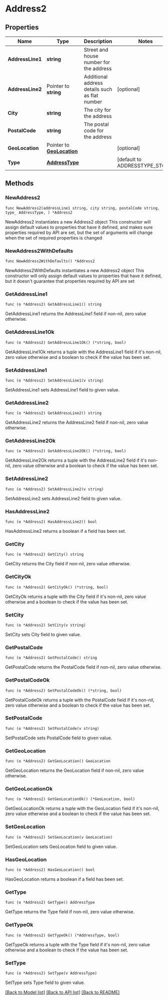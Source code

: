 # Address2

## Properties

Name | Type | Description | Notes
------------ | ------------- | ------------- | -------------
**AddressLine1** | **string** | Street and house number for the address | 
**AddressLine2** | Pointer to **string** | Additional address details such as flat number | [optional] 
**City** | **string** | The city for the address | 
**PostalCode** | **string** | The postal code for the address | 
**GeoLocation** | Pointer to [**GeoLocation**](GeoLocation.md) |  | [optional] 
**Type** | [**AddressType**](AddressType.md) |  | [default to ADDRESSTYPE_STORE]

## Methods

### NewAddress2

`func NewAddress2(addressLine1 string, city string, postalCode string, type_ AddressType, ) *Address2`

NewAddress2 instantiates a new Address2 object
This constructor will assign default values to properties that have it defined,
and makes sure properties required by API are set, but the set of arguments
will change when the set of required properties is changed

### NewAddress2WithDefaults

`func NewAddress2WithDefaults() *Address2`

NewAddress2WithDefaults instantiates a new Address2 object
This constructor will only assign default values to properties that have it defined,
but it doesn't guarantee that properties required by API are set

### GetAddressLine1

`func (o *Address2) GetAddressLine1() string`

GetAddressLine1 returns the AddressLine1 field if non-nil, zero value otherwise.

### GetAddressLine1Ok

`func (o *Address2) GetAddressLine1Ok() (*string, bool)`

GetAddressLine1Ok returns a tuple with the AddressLine1 field if it's non-nil, zero value otherwise
and a boolean to check if the value has been set.

### SetAddressLine1

`func (o *Address2) SetAddressLine1(v string)`

SetAddressLine1 sets AddressLine1 field to given value.


### GetAddressLine2

`func (o *Address2) GetAddressLine2() string`

GetAddressLine2 returns the AddressLine2 field if non-nil, zero value otherwise.

### GetAddressLine2Ok

`func (o *Address2) GetAddressLine2Ok() (*string, bool)`

GetAddressLine2Ok returns a tuple with the AddressLine2 field if it's non-nil, zero value otherwise
and a boolean to check if the value has been set.

### SetAddressLine2

`func (o *Address2) SetAddressLine2(v string)`

SetAddressLine2 sets AddressLine2 field to given value.

### HasAddressLine2

`func (o *Address2) HasAddressLine2() bool`

HasAddressLine2 returns a boolean if a field has been set.

### GetCity

`func (o *Address2) GetCity() string`

GetCity returns the City field if non-nil, zero value otherwise.

### GetCityOk

`func (o *Address2) GetCityOk() (*string, bool)`

GetCityOk returns a tuple with the City field if it's non-nil, zero value otherwise
and a boolean to check if the value has been set.

### SetCity

`func (o *Address2) SetCity(v string)`

SetCity sets City field to given value.


### GetPostalCode

`func (o *Address2) GetPostalCode() string`

GetPostalCode returns the PostalCode field if non-nil, zero value otherwise.

### GetPostalCodeOk

`func (o *Address2) GetPostalCodeOk() (*string, bool)`

GetPostalCodeOk returns a tuple with the PostalCode field if it's non-nil, zero value otherwise
and a boolean to check if the value has been set.

### SetPostalCode

`func (o *Address2) SetPostalCode(v string)`

SetPostalCode sets PostalCode field to given value.


### GetGeoLocation

`func (o *Address2) GetGeoLocation() GeoLocation`

GetGeoLocation returns the GeoLocation field if non-nil, zero value otherwise.

### GetGeoLocationOk

`func (o *Address2) GetGeoLocationOk() (*GeoLocation, bool)`

GetGeoLocationOk returns a tuple with the GeoLocation field if it's non-nil, zero value otherwise
and a boolean to check if the value has been set.

### SetGeoLocation

`func (o *Address2) SetGeoLocation(v GeoLocation)`

SetGeoLocation sets GeoLocation field to given value.

### HasGeoLocation

`func (o *Address2) HasGeoLocation() bool`

HasGeoLocation returns a boolean if a field has been set.

### GetType

`func (o *Address2) GetType() AddressType`

GetType returns the Type field if non-nil, zero value otherwise.

### GetTypeOk

`func (o *Address2) GetTypeOk() (*AddressType, bool)`

GetTypeOk returns a tuple with the Type field if it's non-nil, zero value otherwise
and a boolean to check if the value has been set.

### SetType

`func (o *Address2) SetType(v AddressType)`

SetType sets Type field to given value.



[[Back to Model list]](../README.md#documentation-for-models) [[Back to API list]](../README.md#documentation-for-api-endpoints) [[Back to README]](../README.md)


